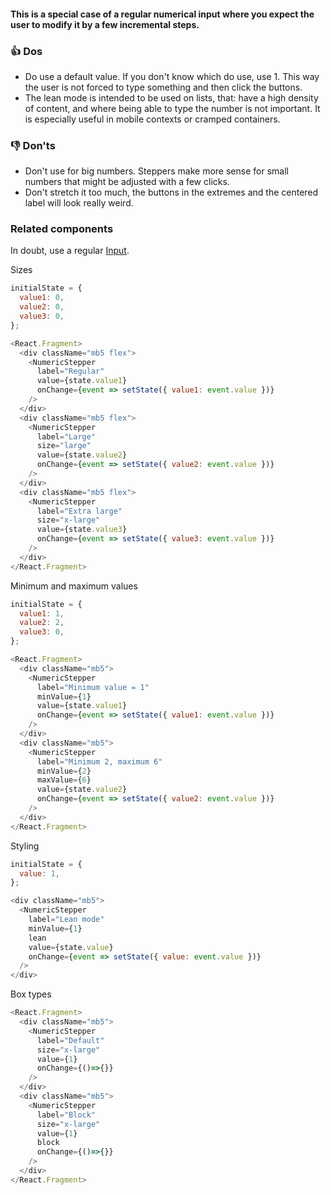 #### This is a special case of a regular numerical input where you expect the user to modify it by a few incremental steps.

### 👍 Dos
- Do use a default value. If you don't know which do use, use 1. This way the user is not forced to type something and then click the buttons.
- The lean mode is intended to be used on lists, that: have a high density of content, and where being able to type the number is not important. It is especially useful in mobile contexts or cramped containers.

### 👎 Don'ts
- Don't use for big numbers. Steppers make more sense for small numbers that might be adjusted with a few clicks.
- Don't stretch it too much, the buttons in the extremes and the centered label will look really weird.

### Related components
In doubt, use a regular <a href="#input">Input</a>.


Sizes 

```js
initialState = {
  value1: 0,
  value2: 0,
  value3: 0,
};

<React.Fragment>
  <div className="mb5 flex">
    <NumericStepper
      label="Regular"
      value={state.value1}
      onChange={event => setState({ value1: event.value })}
    />
  </div>
  <div className="mb5 flex">
    <NumericStepper
      label="Large"
      size="large"
      value={state.value2}
      onChange={event => setState({ value2: event.value })}
    />
  </div>
  <div className="mb5 flex">
    <NumericStepper
      label="Extra large"
      size="x-large"
      value={state.value3}
      onChange={event => setState({ value3: event.value })}
    />
  </div>
</React.Fragment>
```

Minimum and maximum values
```js
initialState = {
  value1: 1,
  value2: 2,
  value3: 0,
};

<React.Fragment>
  <div className="mb5">
    <NumericStepper
      label="Minimum value = 1"
      minValue={1} 
      value={state.value1}
      onChange={event => setState({ value1: event.value })}
    />
  </div>
  <div className="mb5">
    <NumericStepper
      label="Minimum 2, maximum 6"
      minValue={2}
      maxValue={6}
      value={state.value2}
      onChange={event => setState({ value2: event.value })}
    />
  </div>
</React.Fragment>
```

Styling
```js
initialState = {
  value: 1,
};

<div className="mb5">
  <NumericStepper
    label="Lean mode"
    minValue={1}
    lean
    value={state.value}
    onChange={event => setState({ value: event.value })}
  />
</div>
```

Box types
```js
<React.Fragment>
  <div className="mb5">
    <NumericStepper
      label="Default"
      size="x-large"
      value={1}
      onChange={()=>{}}
    />
  </div>
  <div className="mb5">
    <NumericStepper
      label="Block"
      size="x-large"
      value={1}
      block
      onChange={()=>{}}
    />
  </div>
</React.Fragment>
```
